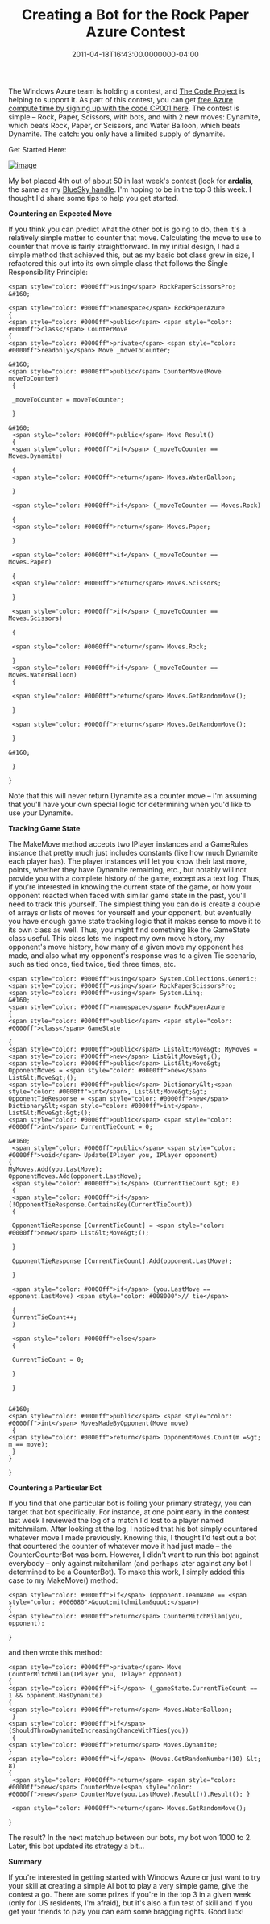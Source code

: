 ﻿---
title: Creating a Bot for the Rock Paper Azure Contest
date: "2011-04-18T16:43:00.0000000-04:00"
description: The Windows Azure team is holding a contest, and The Code Project is helping to support it. As part of this contest, you can get free Azure compute time by signing up with the code CP001 here.
featuredImage: /img/azure-logo.png
---

The Windows Azure team is holding a contest, and [The Code Project](http://codeproject.com/) is helping to support it. As part of this contest, you can get [free Azure compute time by signing up with the code CP001 here](http://www.windowsazurepass.com/?campid=6229197A-3A45-E011-98E3-001F29C8E9A8). The contest is simple – Rock, Paper, Scissors, with bots, and with 2 new moves: Dynamite, which beats Rock, Paper, or Scissors, and Water Balloon, which beats Dynamite. The catch: you only have a limited supply of dynamite.

Get Started Here:

[![image](<> "image")](http://www.rockpaperazure.com/)

My bot placed 4th out of about 50 in last week's contest (look for **ardalis**, the same as my [BlueSky handle](https://bsky.app/profile/ardalis.com). I'm hoping to be in the top 3 this week. I thought I'd share some tips to help you get started.

**Countering an Expected Move**

If you think you can predict what the other bot is going to do, then it's a relatively simple matter to counter that move. Calculating the move to use to counter that move is fairly straightforward. In my initial design, I had a simple method that achieved this, but as my basic bot class grew in size, I refactored this out into its own simple class that follows the Single Responsibility Principle:

```
<span style="color: #0000ff">using</span> RockPaperScissorsPro;
&#160;

<span style="color: #0000ff">namespace</span> RockPaperAzure
{
<span style="color: #0000ff">public</span> <span style="color: #0000ff">class</span> CounterMove
{
<span style="color: #0000ff">private</span> <span style="color: #0000ff">readonly</span> Move _moveToCounter;

&#160;
<span style="color: #0000ff">public</span> CounterMove(Move moveToCounter)
 {

 _moveToCounter = moveToCounter;

 }

&#160;
 <span style="color: #0000ff">public</span> Move Result()
 {
 <span style="color: #0000ff">if</span> (_moveToCounter == Moves.Dynamite)

 {
 <span style="color: #0000ff">return</span> Moves.WaterBalloon;

 }

 <span style="color: #0000ff">if</span> (_moveToCounter == Moves.Rock)

 {
 <span style="color: #0000ff">return</span> Moves.Paper;

 }

 <span style="color: #0000ff">if</span> (_moveToCounter == Moves.Paper)

 {
 <span style="color: #0000ff">return</span> Moves.Scissors;

 }

 <span style="color: #0000ff">if</span> (_moveToCounter == Moves.Scissors)

 {

 <span style="color: #0000ff">return</span> Moves.Rock;

 }
 <span style="color: #0000ff">if</span> (_moveToCounter == Moves.WaterBalloon)
 {

 <span style="color: #0000ff">return</span> Moves.GetRandomMove();

 }

 <span style="color: #0000ff">return</span> Moves.GetRandomMove();

 }

&#160;

 }

}
```

Note that this will never return Dynamite as a counter move – I'm assuming that you'll have your own special logic for determining when you'd like to use your Dynamite.

**Tracking Game State**

The MakeMove method accepts two IPlayer instances and a GameRules instance that pretty much just includes constants (like how much Dynamite each player has). The player instances will let you know their last move, points, whether they have Dynamite remaining, etc., but notably will not provide you with a complete history of the game, except as a text log. Thus, if you're interested in knowing the current state of the game, or how your opponent reacted when faced with similar game state in the past, you'll need to track this yourself. The simplest thing you can do is create a couple of arrays or lists of moves for yourself and your opponent, but eventually you have enough game state tracking logic that it makes sense to move it to its own class as well. Thus, you might find something like the GameState class useful. This class lets me inspect my own move history, my opponent's move history, how many of a given move my opponent has made, and also what my opponent's response was to a given Tie scenario, such as tied once, tied twice, tied three times, etc.

```
<span style="color: #0000ff">using</span> System.Collections.Generic;
<span style="color: #0000ff">using</span> RockPaperScissorsPro;
<span style="color: #0000ff">using</span> System.Linq;
&#160;
<span style="color: #0000ff">namespace</span> RockPaperAzure
{
<span style="color: #0000ff">public</span> <span style="color: #0000ff">class</span> GameState

{
<span style="color: #0000ff">public</span> List&lt;Move&gt; MyMoves = <span style="color: #0000ff">new</span> List&lt;Move&gt;();
<span style="color: #0000ff">public</span> List&lt;Move&gt; OpponentMoves = <span style="color: #0000ff">new</span> List&lt;Move&gt;();
<span style="color: #0000ff">public</span> Dictionary&lt;<span style="color: #0000ff">int</span>, List&lt;Move&gt;&gt; OpponentTieResponse = <span style="color: #0000ff">new</span> Dictionary&lt;<span style="color: #0000ff">int</span>, List&lt;Move&gt;&gt;();
<span style="color: #0000ff">public</span> <span style="color: #0000ff">int</span> CurrentTieCount = 0;

&#160;
 <span style="color: #0000ff">public</span> <span style="color: #0000ff">void</span> Update(IPlayer you, IPlayer opponent)
{
MyMoves.Add(you.LastMove);
OpponentMoves.Add(opponent.LastMove);
 <span style="color: #0000ff">if</span> (CurrentTieCount &gt; 0)
 {
 <span style="color: #0000ff">if</span> (!OpponentTieResponse.ContainsKey(CurrentTieCount))
 {

 OpponentTieResponse [CurrentTieCount] = <span style="color: #0000ff">new</span> List&lt;Move&gt;();

 }

 OpponentTieResponse [CurrentTieCount].Add(opponent.LastMove);

 }

 <span style="color: #0000ff">if</span> (you.LastMove == opponent.LastMove) <span style="color: #008000">// tie</span>

 {
 CurrentTieCount++;
 }

 <span style="color: #0000ff">else</span>
 {

 CurrentTieCount = 0;

 }

 }


&#160;
<span style="color: #0000ff">public</span> <span style="color: #0000ff">int</span> MovesMadeByOpponent(Move move)
 {
<span style="color: #0000ff">return</span> OpponentMoves.Count(m =&gt; m == move);
 }
}

}
```

**Countering a Particular Bot**

If you find that one particular bot is foiling your primary strategy, you can target that bot specifically. For instance, at one point early in the contest last week I reviewed the log of a match I'd lost to a player named mitchmilam. After looking at the log, I noticed that his bot simply countered whatever move I made previously. Knowing this, I thought I'd test out a bot that countered the counter of whatever move it had just made – the CounterCounterBot was born. However, I didn't want to run this bot against everybody – only against mitchmilam (and perhaps later against any bot I determined to be a CounterBot). To make this work, I simply added this case to my MakeMove() method:

```
<span style="color: #0000ff">if</span> (opponent.TeamName == <span style="color: #006080">&quot;mitchmilam&quot;</span>)
{
<span style="color: #0000ff">return</span> CounterMitchMilam(you, opponent);

}
```

and then wrote this method:

```
<span style="color: #0000ff">private</span> Move CounterMitchMilam(IPlayer you, IPlayer opponent)
{
<span style="color: #0000ff">if</span> (_gameState.CurrentTieCount == 1 && opponent.HasDynamite)
{
<span style="color: #0000ff">return</span> Moves.WaterBalloon;
 }
<span style="color: #0000ff">if</span> (ShouldThrowDynamiteIncreasingChanceWithTies(you))
 {
<span style="color: #0000ff">return</span> Moves.Dynamite;
}
<span style="color: #0000ff">if</span> (Moves.GetRandomNumber(10) &lt; 8)
{
 <span style="color: #0000ff">return</span> <span style="color: #0000ff">new</span> CounterMove(<span style="color: #0000ff">new</span> CounterMove(you.LastMove).Result()).Result(); }

 <span style="color: #0000ff">return</span> Moves.GetRandomMove();

}
```

The result? In the next matchup between our bots, my bot won 1000 to 2. Later, this bot updated its strategy a bit…

**Summary**

If you're interested in getting started with Windows Azure or just want to try your skill at creating a simple AI bot to play a very simple game, give the contest a go. There are some prizes if you're in the top 3 in a given week (only for US residents, I'm afraid), but it's also a fun test of skill and if you get your friends to play you can earn some bragging rights. Good luck!

